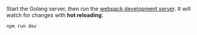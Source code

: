 Start the Golang server, then run the [webpack development server](http://webpack.github.io/docs/webpack-dev-server.html). It will watch for changes with **hot reloading**:

```bash
npm run dev
```
